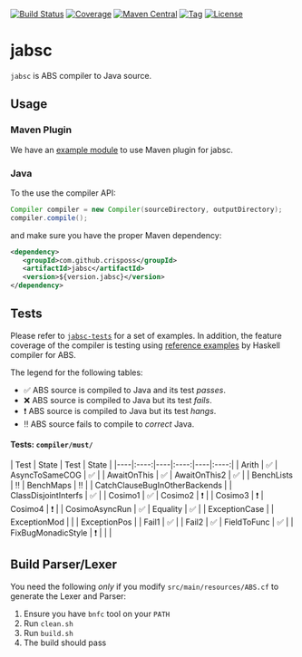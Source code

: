 
[![Build Status](https://img.shields.io/travis/CrispOSS/jabsc.svg?style=flat-square)](https://travis-ci.org/CrispOSS/jabsc) [![Coverage](https://img.shields.io/coveralls/CrispOSS/jabsc.svg?style=flat-square)](https://img.shields.io/coveralls/CrispOSS/jabsc?style=flat-square) [![Maven Central](https://img.shields.io/maven-central/v/com.github.crisposs/jabsc.svg?style=flat-square)](http://search.maven.org/#browse%7C-1892944679) [![Tag](https://img.shields.io/github/tag/CrispOSS/jabsc.svg?style=flat-square)](https://github.com/CrispOSS/jabsc/tags) [![License](https://img.shields.io/github/license/CrispOSS/jabsc.svg?style=flat-square)](https://github.com/CrispOSS/jabsc/blob/master/LICENSE)

# jabsc

`jabsc` is ABS compiler to Java source.

## Usage

### Maven Plugin

We have an [example module][1] to use Maven plugin for jabsc.

### Java

To the use the compiler API:

```java
Compiler compiler = new Compiler(sourceDirectory, outputDirectory);
compiler.compile();
```

and make sure you have the proper Maven dependency:

```xml
<dependency>
   <groupId>com.github.crisposs</groupId>
   <artifactId>jabsc</artifactId>
   <version>${version.jabsc}</version>
</dependency>
```

## Tests

Please refer to [`jabsc-tests`][2] for a set of examples. In addition, the feature coverage of the compiler is testing using [reference examples][3] by Haskell compiler for ABS. 

The legend for the following tables:

* :white_check_mark: ABS source is compiled to Java and its test *passes*.
* :x: ABS source is compiled to Java but its test *fails*.
* :heavy_exclamation_mark: ABS source is compiled to Java but its test *hangs*.
* :bangbang: ABS source fails to compile to *correct* Java.

#### Tests: `compiler/must/`
| Test | State | Test | State |
|----|:----:|----|:----:|----|:----:|
| Arith | :white_check_mark: | AsyncToSameCOG | :white_check_mark: |
| AwaitOnThis | :white_check_mark: | AwaitOnThis2 | :white_check_mark: |
| BenchLists | :bangbang: | BenchMaps | :bangbang: |
| CatchClauseBugInOtherBackends | | ClassDisjointInterfs | :white_check_mark: |
| Cosimo1 | :white_check_mark: | Cosimo2 | :heavy_exclamation_mark: |
| Cosimo3 | :heavy_exclamation_mark: | Cosimo4 | :heavy_exclamation_mark: |
| CosimoAsyncRun | :white_check_mark: | Equality | :white_check_mark: |
| ExceptionCase | | ExceptionMod | |
| ExceptionPos | | Fail1 | :white_check_mark: |
| Fail2 | :white_check_mark: | FieldToFunc | :white_check_mark: |
| FixBugMonadicStyle | :heavy_exclamation_mark: | | | 
 
## Build Parser/Lexer

You need the following *only* if you modify `src/main/resources/ABS.cf` to generate the Lexer and Parser:

1. Ensure you have `bnfc` tool on your `PATH`
2. Run `clean.sh`
3. Run `build.sh`
4. The build should pass

[1]: https://github.com/CrispOSS/jabsc-maven-plugin-example
[2]: https://github.com/CrispOSS/jabsc-tests
[3]: https://github.com/bezirg/abs2haskell/tree/cloud/test

